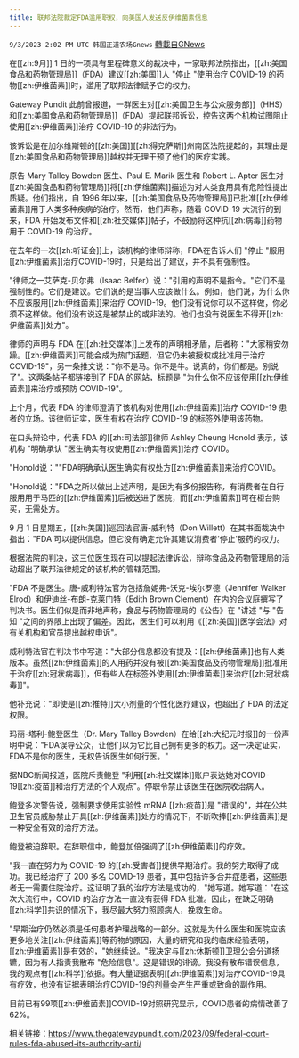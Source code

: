 ```yaml
---
title: 联邦法院裁定FDA滥用职权，向美国人发送反伊维菌素信息
---
```

`9/3/2023 2:02 PM UTC 韩国正道农场Gnews` [轉載自GNews](https://gnews.org/articles/1639163)



在[[zh:9月]] 1 日的一项具有里程碑意义的裁决中，一家联邦法院指出，[[zh:美国食品和药物管理局]]（FDA）建议[[zh:美国]]人 "停止 "使用治疗 COVID-19 的药物[[zh:伊维菌素]]时，滥用了联邦法律赋予它的权力。

  

Gateway Pundit 此前曾报道，一群医生对[[zh:美国卫生与公众服务部]]（HHS）和[[zh:美国食品和药物管理局]]（FDA）提起联邦诉讼，控告这两个机构试图阻止使用[[zh:伊维菌素]]治疗 COVID-19 的非法行为。

  

该诉讼是在加尔维斯顿的[[zh:美国]][[zh:得克萨斯]]州南区法院提起的，其理由是[[zh:美国食品和药物管理局]]越权并无理干预了他们的医疗实践。

  

原告 Mary Talley Bowden 医生、Paul E. Marik 医生和 Robert L. Apter 医生对[[zh:美国食品和药物管理局]]将[[zh:伊维菌素]]描述为对人类食用具有危险性提出质疑。他们指出，自 1996 年以来，[[zh:美国食品及药物管理局]]已批准[[zh:伊维菌素]]用于人类多种疾病的治疗。然而，他们声称，随着 COVID-19 大流行的到来，FDA 开始发布文件和[[zh:社交媒体]]帖子，不鼓励将这种抗[[zh:病毒]]药物用于 COVID-19 的治疗。

  
  

在去年的一次[[zh:听证会]]上，该机构的律师辩称，FDA在告诉人们 "停止 "服用[[zh:伊维菌素]]治疗COVID-19时，只是给出了建议，并不具有强制性。

  

"律师之一艾萨克-贝尔弗（Isaac Belfer）说："引用的声明不是指令。"它们不是强制性的。它们是建议。它们说的是当事人应该做什么。例如，他们说，为什么你不应该服用[[zh:伊维菌素]]来治疗 COVID-19。他们没有说你可以不这样做，你必须不这样做。他们没有说这是被禁止的或非法的。他们也没有说医生不得开[[zh:伊维菌素]]处方"。

  
  

律师的声明与 FDA 在[[zh:社交媒体]]上发布的声明相矛盾，后者称："大家稍安勿躁。[[zh:伊维菌素]]可能会成为热门话题，但它仍未被授权或批准用于治疗 COVID-19"，另一条推文说："你不是马。你不是牛。说真的，你们都是。别说了"。这两条帖子都链接到了 FDA 的网站，标题是 "为什么你不应该使用[[zh:伊维菌素]]来治疗或预防 COVID-19"。

  
  

上个月，代表 FDA 的律师澄清了该机构对使用[[zh:伊维菌素]]治疗 COVID-19 患者的立场。该律师证实，医生有权在治疗 COVID-19 的标签外使用该药物。

  

在口头辩论中，代表 FDA 的[[zh:司法部]]律师 Ashley Cheung Honold 表示，该机构 "明确承认 "医生确实有权使用[[zh:伊维菌素]]治疗 COVID。

  

"Honold说：""FDA明确承认医生确实有权处方[[zh:伊维菌素]]来治疗COVID。

  

"Honold说："FDA之所以做出上述声明，是因为有多份报告称，有消费者在自行服用用于马匹的[[zh:伊维菌素]]后被送进了医院，而[[zh:伊维菌素]]可在柜台购买，无需处方。

  

9 月 1 日星期五，[[zh:美国]]巡回法官唐-威利特（Don Willett）在其书面裁决中指出："FDA 可以提供信息，但它没有确定允许其建议消费者'停止'服药的权力。

  
  

根据法院的判决，这三位医生现在可以提起法律诉讼，辩称食品及药物管理局的活动超出了联邦法律规定的该机构的管辖范围。

  

"FDA 不是医生。唐-威利特法官为包括詹妮弗-沃克-埃尔罗德（Jennifer Walker Elrod）和伊迪丝-布朗-克莱门特（Edith Brown Clement）在内的合议庭撰写了判决书。医生们似是而非地声称，食品与药物管理局的《公告》在 "讲述 "与 "告知 "之间的界限上出现了偏差。因此，医生们可以利用《[[zh:美国]]医学会法》对有关机构和官员提出越权申诉"。

  

威利特法官在判决书中写道："大部分信息都没有提及：[[zh:伊维菌素]]也有人类版本。虽然[[zh:伊维菌素]]的人用药并没有被[[zh:美国食品及药物管理局]]批准用于治疗[[zh:冠状病毒]]，但有些人在标签外使用[[zh:伊维菌素]]来治疗[[zh:冠状病毒]]"。

  

他补充说："即使是[[zh:推特]]大小剂量的个性化医疗建议，也超出了 FDA 的法定权限。

  

玛丽-塔利-鲍登医生（Dr. Mary Talley Bowden）在给[[zh:大纪元时报]]的一份声明中说："FDA误导公众，让他们以为它比自己拥有更多的权力。这一决定证实，FDA不是你的医生，无权告诉医生如何行医。"

  

据NBC新闻报道，医院斥责鲍登 "利用[[zh:社交媒体]]账户表达她对COVID-19[[zh:疫苗]]和治疗方法的个人观点"。停职令禁止该医生在医院收治病人。

  

鲍登多次警告说，强制要求使用实验性 mRNA [[zh:疫苗]]是 "错误的"，并在公共卫生官员威胁禁止开具[[zh:伊维菌素]]处方的情况下，不断吹捧[[zh:伊维菌素]]是一种安全有效的治疗方法。

  

鲍登被迫辞职。在辞职信中，鲍登加倍强调了[[zh:伊维菌素]]的疗效。

  
  

"我一直在努力为 COVID-19 的[[zh:受害者]]提供早期治疗。我的努力取得了成功。我已经治疗了 200 多名 COVID-19 患者，其中包括许多合并症患者，这些患者无一需要住院治疗。这证明了我的治疗方法是成功的，"她写道。她写道："在这次大流行中，COVID 的治疗方法一直没有获得 FDA 批准。因此，在缺乏明确[[zh:科学]]共识的情况下，我尽最大努力照顾病人，挽救生命。

  

"早期治疗仍然必须是任何患者护理战略的一部分。这就是为什么医生和医院应该更多地关注[[zh:伊维菌素]]等药物的原因，大量的研究和我的临床经验表明，[[zh:伊维菌素]]是有效的，"她继续说。"我决定与[[zh:休斯顿]]卫理公会分道扬镳，因为有人指责我散布 "危险信息"。这是错误的诽谤。我没有散布错误信息，我的观点有[[zh:科学]]依据。有大量证据表明[[zh:伊维菌素]]对治疗COVID-19具有疗效，也没有证据表明治疗COVID-19的剂量会产生严重或致命的副作用。

  

目前已有99项[[zh:伊维菌素]]COVID-19对照研究显示，COVID患者的病情改善了62%。

  

相关链接：https://www.thegatewaypundit.com/2023/09/federal-court-rules-fda-abused-its-authority-anti/
